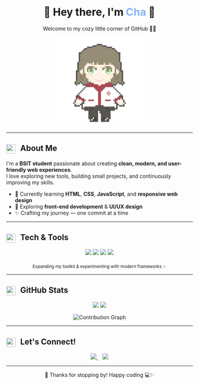 <!-- HEADER -->
<h1 align="center">🍡 Hey there, I'm <span style="color:#86B6F6;">Cha</span> 🍵</h1>
<p align="center">Welcome to my cozy little corner of GitHub 🫶🏻</p>

<p align="center">
  <img src="cha.gif" width="240" alt="Cute GIF" />
</p>

---

<!-- ABOUT ME -->
<h2 align="left">
  <img src="https://cdn-icons-png.flaticon.com/512/2922/2922656.png" width="25" height="25" style="margin-right:8px;vertical-align:middle;" />
  About Me
</h2>

I'm a **BSIT student** passionate about creating **clean, modern, and user-friendly web experiences**.  
I love exploring new tools, building small projects, and continuously improving my skills.

- 🌱 Currently learning **HTML**, **CSS**, **JavaScript**, and **responsive web design**
- 🌿 Exploring **front-end development** & **UI/UX design**
- ✨ Crafting my journey — one commit at a time

---

<!-- TOOLKIT -->
<h2 align="left">
  <img src="https://cdn-icons-png.flaticon.com/512/833/833472.png" width="25" height="25" style="margin-right:8px;vertical-align:middle;" />
  Tech & Tools
</h2>

<p align="center">
  <!-- HTML -->
  <img src="https://img.shields.io/badge/HTML5-F9D5D3?style=flat&logo=HTML5&logoColor=E34F26&labelColor=fff&color=F9D5D3&borderRadius=10" />
  <!-- CSS -->
  <img src="https://img.shields.io/badge/CSS3-CFE2FF?style=flat&logo=CSS3&logoColor=2965F1&labelColor=fff&color=CFE2FF&borderRadius=10" />
  <!-- JavaScript -->
  <img src="https://img.shields.io/badge/JavaScript-FFF6C3?style=flat&logo=JavaScript&logoColor=F7DF1E&labelColor=fff&color=FFF6C3&borderRadius=10" />
  <!-- VS Code -->
  <img src="https://img.shields.io/badge/VS%20Code-D6F6FF?style=flat&logo=visual-studio-code&logoColor=007ACC&labelColor=fff&color=D6F6FF&borderRadius=10" />
</p>

<p align="center">
  <sub>Expanding my toolkit & experimenting with modern frameworks ✨</sub>
</p>

---

<!-- STATS -->
<h2 align="left">
  <img src="https://cdn-icons-png.flaticon.com/512/1828/1828817.png" width="25" height="25" style="margin-right:8px;vertical-align:middle;" />
  GitHub Stats
</h2>

<p align="center">
  <img src="https://github-readme-stats.vercel.app/api?username=guraycha03&show_icons=true&theme=calm&hide_border=true&bg_color=F9FAFB&title_color=86B6F6&icon_color=86B6F6" height="160" />
  <img src="https://streak-stats.demolab.com?user=guraycha03&theme=calm&hide_border=true&background=F9FAFB&ring=86B6F6&fire=86B6F6&currStreakLabel=86B6F6" height="160" />
</p>

<p align="center">
  <img src="https://github-readme-activity-graph.vercel.app/graph?username=guraycha03&bg_color=F9FAFB&color=86B6F6&line=86B6F6&point=4E89AE&hide_border=true" alt="Contribution Graph" />
</p>

---

<!-- CONNECT -->
<h2 align="left">
  <img src="https://cdn-icons-png.flaticon.com/512/646/646094.png" width="25" height="25" style="margin-right:8px;vertical-align:middle;" />
  Let's Connect!
</h2>

<p align="center">
  <span>
    <a href="mailto:guraycha@gmail.com">
      <img src="https://img.shields.io/badge/Email-F9D5D3?style=flat&logo=gmail&logoColor=EA4335&color=F9D5D3&labelColor=fff&borderRadius=10" />
    </a>
  </span>
  &nbsp;&nbsp;
  <span>
    <a href="https://github.com/guraycha03">
      <img src="https://img.shields.io/badge/GitHub-DDEBFF?style=flat&logo=github&logoColor=000000&color=DDEBFF&labelColor=fff&borderRadius=10" />
    </a>
  </span>
</p>

---

<p align="center">🌸 Thanks for stopping by! Happy coding 💻✨</p>
